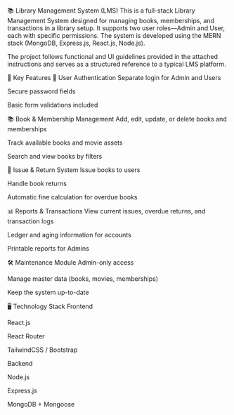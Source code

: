 📚 Library Management System (LMS)
This is a full-stack Library Management System designed for managing books, memberships, and transactions in a library setup. It supports two user roles—Admin and User, each with specific permissions. The system is developed using the MERN stack (MongoDB, Express.js, React.js, Node.js).

The project follows functional and UI guidelines provided in the attached instructions and serves as a structured reference to a typical LMS platform.

🌟 Key Features
🔐 User Authentication
Separate login for Admin and Users

Secure password fields

Basic form validations included

📚 Book & Membership Management
Add, edit, update, or delete books and memberships

Track available books and movie assets

Search and view books by filters

🧾 Issue & Return System
Issue books to users

Handle book returns

Automatic fine calculation for overdue books

📊 Reports & Transactions
View current issues, overdue returns, and transaction logs

Ledger and aging information for accounts

Printable reports for Admins

🛠 Maintenance Module
Admin-only access

Manage master data (books, movies, memberships)

Keep the system up-to-date

🖥️ Technology Stack
Frontend

React.js

React Router

TailwindCSS / Bootstrap

Backend

Node.js

Express.js

MongoDB + Mongoose

